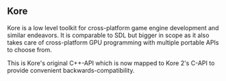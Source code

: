## Kore

Kore is a low level toolkit for cross-platform game engine development and
similar endeavors. It is comparable to SDL but bigger in scope as it also
takes care of cross-platform GPU programming with multiple portable APIs
to choose from.

This is Kore's original C++-API which is now mapped to Kore 2's C-API
to provide convenient backwards-compatibility.
